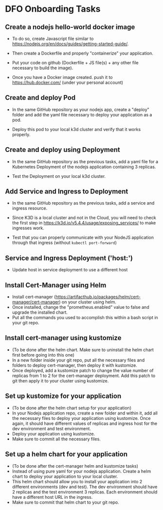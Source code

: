 # DFO Onboarding Tasks

## Create a nodejs hello-world docker image
 - To do so, create Javascript file similar to https://nodejs.org/en/docs/guides/getting-started-guide/.

 - Then create a Dockerfile and properly "containerize" your application.

 - Put your code on github (Dockerfile + JS file(s) + any other file necessary to build the image).

 - Once you have a Docker image created. push it to https://hub.docker.com/ (under your personal account)

## Create and deploy Pod

- In the same GitHub repository as your nodejs app, create a "deploy" folder and add the yaml file necessary to deploy your application as a pod.

- Deploy this pod to your local k3d cluster and verify that it works properly.

## Create and deploy using Deployment

- In the same GitHub repository as the previous tasks, add a yaml file for a Kubernetes Deployment of the nodejs application containing 3 replicas.

- Test the Deployment on your local k3d cluster.

## Add Service and Ingress to Deployment

- In the same GitHub repository as the previous tasks, add a service and ingress resource.

- Since K3D is a local cluster and not in the Cloud, you will need to check the first step in https://k3d.io/v5.4.4/usage/exposing_services/ to make ingresses work.

- Test that you can properly communicate with your NodeJS application through that ingress (without `kubectl port-forward`)

## Service and Ingress Deployment ('host:')

- Update host in service deployment to use a different host

## Install Cert-Manager using Helm

- Install cert-manager (https://artifacthub.io/packages/helm/cert-manager/cert-manager) on your cluster using helm.
- Once installed, change the "prometheus.enabled" value to false and upgrade the installed chart.
- Put all the commands you used to accomplish this within a bash script in your git repo.

## Install cert-manager using kustomize

- (To be done after the helm chart. Make sure to uninstall the helm chart first before going into this one)
- In a new folder inside your git repo, put all the necessary files and folders to deploy cert-manager, then deploy it with kustomize.
- Once deployed, add a kustomize patch to change the value number of replicas from 1 to 2 for the cert-manager deployment. Add this patch to git then apply it to your cluster using kustomize.

## Set up kustomize for your application

- (To be done after the helm chart setup for your application)
- In your Nodejs application repo, create a new folder and within it, add all the necessary files to deploy your application using kustomize. Once again, it should have different values of replicas and ingress host for the dev environment and test environment. 
- Deploy your application using kustomize.
- Make sure to commit all the necessary files.

## Set up a helm chart for your application

- (To be done after the cert-manager helm and kustomize tasks)
- Instead of using pure yaml for your nodejs application. Create a helm chart to deploy  your application to your local cluster.
- This helm chart should allow you to install your application into 2 different environments (dev and test). The dev environment should have 2 replicas and the test environment 3 replicas. Each environment should have a different host URL in the ingress.
- Make sure to commit that helm chart to your git repo.
